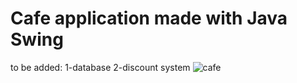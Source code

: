# Cafe application made with Java Swing
to be added:
1-database
2-discount system
![cafe](https://user-images.githubusercontent.com/105135325/236638717-74587254-39e5-48d3-952a-732ccf73119d.PNG)
